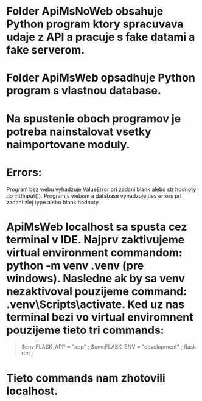 # Folder ApiMsNoWeb obsahuje Python program ktory spracuvava udaje z API a pracuje s fake datami a fake serverom.
# Folder ApiMsWeb opsadhuje Python program s vlastnou database.
# Na spustenie oboch programov je potreba nainstalovat vsetky naimportovane moduly.
# Errors:
Program bez webu vyhadzuje ValueError pri zadani blank alebo str hodnoty do int(input()).
Program s webom a database vyhadzuje ties errors pri zadani zlej type alebo blank hodnoty.
# ApiMsWeb localhost sa spusta cez terminal v IDE. Najprv zaktivujeme virtual environment commandom: python -m venv .venv (pre windows). Nasledne ak by sa venv nezaktivoval pouzijeme command: .venv\Scripts\activate. Ked uz nas terminal bezi vo virtual enviromnent pouzijeme tieto tri commands: 
> $env:FLASK_APP = "app" ; 
> $env:FLASK_ENV = "development" ; 
> flask run ;
# Tieto commands nam zhotovili localhost.
